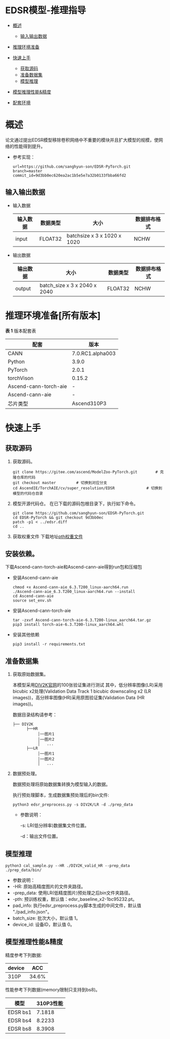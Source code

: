 # EDSR模型-推理指导

- [概述](#ZH-CN_TOPIC_0000001172161501)

    - [输入输出数据](#section540883920406)

- [推理环境准备](#ZH-CN_TOPIC_0000001126281702)

- [快速上手](#ZH-CN_TOPIC_0000001126281700)

  - [获取源码](#section4622531142816)
  - [准备数据集](#section183221994411)
  - [模型推理](#section741711594517)

- [模型推理性能&精度](#ZH-CN_TOPIC_0000001172201573)

- [配套环境](#ZH-CN_TOPIC_0000001126121892)


# 概述<a name="ZH-CN_TOPIC_0000001172161501"></a>

论文通过提出EDSR模型移除卷积网络中不重要的模块并且扩大模型的规模，使网络的性能得到提升。

- 参考实现：

  ```
  url=https://github.com/sanghyun-son/EDSR-PyTorch.git
  branch=master
  commit_id=9d3bb0ec620ea2ac1b5e5e7a32b0133fbba66fd2
  ```

## 输入输出数据<a name="section540883920406"></a>

- 输入数据

  | 输入数据 | 数据类型 | 大小                        | 数据排布格式 |
  | -------- | -------- | -------------------------   | ------------ |
  | input    | FLOAT32  | batchsize x 3 x 1020 x 1020 | NCHW         |

- 输出数据

  | 输出数据 | 大小                         | 数据类型 | 数据排布格式 |
  | -------- | --------                     | -------- | ------------ |
  | output   | batch_size x 3 x 2040 x 2040 | FLOAT32  | NCHW        |


# 推理环境准备\[所有版本\]<a name="ZH-CN_TOPIC_0000001126281702"></a>
  **表 1**  版本配套表

| 配套                    | 版本               | 
|-----------------------|------------------| 
| CANN                  | 7.0.RC1.alpha003 | -                                                       |
| Python                | 3.9.0            |                                                           
| PyTorch               | 2.0.1            |
| torchVison            | 0.15.2           |-
| Ascend-cann-torch-aie | -                
| Ascend-cann-aie       | -                
| 芯片类型                  | Ascend310P3      | -                                                         |

# 快速上手<a name="ZH-CN_TOPIC_0000001126281700"></a>

## 获取源码<a name="section4622531142816"></a>

1. 获取源码。

   ```
   git clone https://gitee.com/ascend/ModelZoo-PyTorch.git        # 克隆仓库的代码
   git checkout master         # 切换到对应分支
   cd AscendIE/TorchAIE/cv/super_resolution/EDSR              # 切换到模型的代码仓目录
   ```
2. 模型开源代码仓。
   在已下载的源码包根目录下，执行如下命令。

   ```
   git clone https://github.com/sanghyun-son/EDSR-PyTorch.git
   cd EDSR-PyTorch && git checkout 9d3bb0ec
   patch -p1 < ../edsr.diff
   cd ..
   ```
3. 获取权重文件
   下载地址[pth权重文件](https://github.com/aamir-mustafa/super-resolution-adversarial-defense/blob/master/models/edsr_baseline_x2-1bc95232.pt)

## 安装依赖。

下载Ascend-cann-torch-aie和Ascend-cann-aie得到run包和压缩包
- 安装Ascend-cann-aie
    ```
    chmod +x Ascend-cann-aie_6.3.T200_linux-aarch64.run
    ./Ascend-cann-aie_6.3.T200_linux-aarch64.run --install
    cd Ascend-cann-aie
    source set_env.sh
    ```
- 安装Ascend-cann-torch-aie
    ```
    tar -zxvf Ascend-cann-torch-aie-6.3.T200-linux_aarch64.tar.gz
    pip3 install torch-aie-6.3.T200-linux_aarch64.whl
    ```
- 安装其他依赖
   ```
   pip3 install -r requirements.txt
   ```

## 准备数据集<a name="section183221994411"></a>
1. 获取原始数据集。

   本模型采用[DIV2K官网](https://data.vision.ee.ethz.ch/cvl/DIV2K/)的100张验证集进行测试
   其中，低分辨率图像(LR)采用bicubic x2处理(Validation Data Track 1 bicubic downscaling x2 (LR images))，高分辨率图像(HR)采用原图验证集(Validation Data (HR images))。

   数据目录结构请参考：

   ```
   ├── DIV2K              
         ├──HR  
              │──图片1
              │──图片2
              │   ...
         ├──LR
              │──图片1
              │──图片2
              │   ...       
   ```

2. 数据预处理。

   数据预处理将原始数据集转换为模型输入的数据。

   执行预处理脚本，生成数据集预处理后的bin文件:

   ```
   python3 edsr_preprocess.py -s DIV2K/LR -d ./prep_data
   ```

   - 参数说明：

     -s: LR(低分辨率)数据集文件位置。

     -d：输出文件位置。

## 模型推理<a name="section741711594517"></a>
   ```
   python3 cal_sample.py --HR ./DIV2K_valid_HR --prep_data ./prep_data/bin/ 
   ```
   - 参数说明： 
   - -HR: 原始高精度图片的文件夹路径。
   - -prep_data: 使用LR(低精度图片)预处理之后bin文件夹路径。 
   - -pth: 预训练权重，默认值：edsr_baseline_x2-1bc95232.pt。
   - pad_info: 执行edsr_preprocess.py脚本生成的中间文件，默认值 "./pad_info.json"。
   - batch_size: 批次大小，默认值 1。
   - device_id: 设备ID，默认值 0。


## 模型推理性能&精度<a name="ZH-CN_TOPIC_0000001172201573"></a>

精度参考下列数据:

| device |   ACC |
|--------|-------|
| 310P   | 34.6% |

性能参考下列数据(memory限制只支持到bs8)。

| 模型       | 310P3性能 |
|----------|------|
| EDSR bs1 | 7.1818|
| EDSR bs4 | 8.2233|
| EDSR bs8 | 8.3908|
